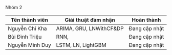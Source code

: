 Nhóm 2

| Tên thành viên | Giải thuật đảm nhận | Hoàn thành |
| -------- | -------- | -------- |
| Nguyễn Chí Kha | ARIMA, GRU, LNWithCF&DP | Đang cập nhật |
| Bùi Đình Triệu | RNN,  | Đang cập nhật |
| Nguyễn Minh Duy | LSTM, LN, LightGBM | Đang cập nhật |
